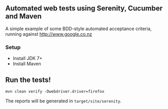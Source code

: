 ## Automated web tests using Serenity, Cucumber and Maven

A simple example of some BDD-style automated acceptance criteria, running against http://www.google.co.nz

### Setup

 - Install JDK 7+
 -  Install Maven

## Run the tests!

```
mvn clean verify -Dwebdriver.driver=firefox
```

The reports will be generated in `target/site/serenity`.
